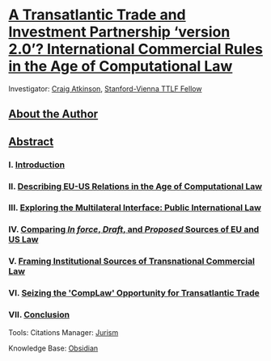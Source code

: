 # [A Transatlantic Trade and Investment Partnership ‘version 2.0’? International Commercial Rules in the Age of Computational Law](https://github.com/lexmerca/TTIPv2_ToC)

Investigator: [Craig Atkinson](https://law.stanford.edu/directory/craig-atkinson/), [Stanford-Vienna TTLF Fellow](https://law.stanford.edu/transatlantic-technology-law-forum/#slsnav-fellows)

## [About the Author](https://github.com/lexmerca/TTIPv2_ToC/blob/main/Author.md)

## [Abstract](https://github.com/lexmerca/TTIPv2_ToC/blob/main/Abstract.md)

### I. [Introduction](https://github.com/lexmerca/TTIPv2_1/)

### II. [Describing EU-US Relations in the Age of Computational Law](https://github.com/lexmerca/TTIPv2_2/)

### III. [Exploring the Multilateral Interface: Public International Law](https://github.com/lexmerca/TTIPv2_3/)

### IV. [Comparing *In force*, *Draft*, and *Proposed* Sources of EU and US Law](https://github.com/lexmerca/TTIPv2_4/)

### V. [Framing Institutional Sources of Transnational Commercial Law](https://github.com/lexmerca/TTIPv2_5/)

### VI. [Seizing the 'CompLaw' Opportunity for Transatlantic Trade](https://github.com/lexmerca/TTIPv2_6/)

### VII. [Conclusion](https://github.com/lexmerca/TTIPv2_7)

Tools:
Citations Manager: [Jurism](https://juris-m.github.io/)

Knowledge Base: [Obsidian](https://obsidian.md/)
